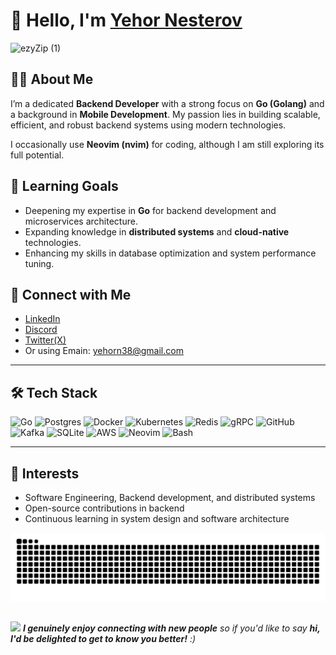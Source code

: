 # 👋 Hello, I'm [Yehor Nesterov](https://www.linkedin.com/in/yehor-nesterov-09ab45282/)

![ezyZip (1)](https://github.com/user-attachments/assets/3d18bec4-e3b2-4f3d-a483-1c8d5d145783)

## 👨‍💻 About Me

I’m a dedicated **Backend Developer** with a strong focus on **Go (Golang)** and a background in **Mobile Development**. My passion lies in building scalable, efficient, and robust backend systems using modern technologies.

I occasionally use **Neovim (nvim)** for coding, although I am still exploring its full potential.

## 🌱 Learning Goals

- Deepening my expertise in **Go** for backend development and microservices architecture.
- Expanding knowledge in **distributed systems** and **cloud-native** technologies.
- Enhancing my skills in database optimization and system performance tuning.

## 🔗 Connect with Me

- [LinkedIn](https://www.linkedin.com/in/yehor-nesterov-09ab45282/)
- [Discord](https://discordapp.com/users/591678870973841428)
- [Twitter(X)](https://x.com/_n3st_?s=21)
- Or using Emain: yehorn38@gmail.com

---

## 🛠 Tech Stack

![Go](https://img.shields.io/badge/Go-00ADD8?style=for-the-badge&logo=go&logoColor=white)
![Postgres](https://img.shields.io/badge/Postgres-336791?style=for-the-badge&logo=postgresql&logoColor=white)
![Docker](https://img.shields.io/badge/Docker-2496ED?style=for-the-badge&logo=docker&logoColor=white)
![Kubernetes](https://img.shields.io/badge/Kubernetes-326CE5?style=for-the-badge&logo=kubernetes&logoColor=white)
![Redis](https://img.shields.io/badge/Redis-DC382D?style=for-the-badge&logo=redis&logoColor=white)
![gRPC](https://img.shields.io/badge/gRPC-4285F4?style=for-the-badge&logo=google&logoColor=white)
![GitHub](https://img.shields.io/badge/GitHub-181717?style=for-the-badge&logo=github&logoColor=white)
![Kafka](https://img.shields.io/badge/Kafka-231F20?style=for-the-badge&logo=apachekafka&logoColor=white)
![SQLite](https://img.shields.io/badge/SQLite-003B57?style=for-the-badge&logo=sqlite&logoColor=white)
![AWS](https://img.shields.io/badge/AWS-232F3E?style=for-the-badge&logo=amazonaws&logoColor=white)
![Neovim](https://img.shields.io/badge/Neovim-57A143?style=for-the-badge&logo=neovim&logoColor=white)
![Bash](https://img.shields.io/badge/Bash-4EAA25?style=for-the-badge&logo=gnu-bash&logoColor=white)

---

## 👀 Interests

- Software Engineering, Backend development, and distributed systems
- Open-source contributions in backend
- Continuous learning in system design and software architecture

![Snake animation](https://raw.githubusercontent.com/taozhi8833998/taozhi8833998/output/github-contribution-grid-snake-dark.svg)

##
<img src="https://media.giphy.com/media/LnQjpWaON8nhr21vNW/giphy.gif" width="60"> <em><b>I genuinely enjoy connecting with new people</b> so if you'd like to say <b>hi, I'd be delighted to get to know you better!</b> :)</em>
